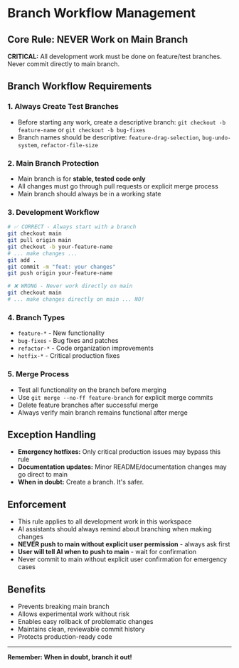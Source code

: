 # Branch Workflow Management

## Core Rule: NEVER Work on Main Branch

**CRITICAL:** All development work must be done on feature/test branches. Never commit directly to main branch.

## Branch Workflow Requirements

### 1. **Always Create Test Branches**
- Before starting any work, create a descriptive branch: `git checkout -b feature-name` or `git checkout -b bug-fixes`
- Branch names should be descriptive: `feature-drag-selection`, `bug-undo-system`, `refactor-file-size`

### 2. **Main Branch Protection**
- Main branch is for **stable, tested code only**
- All changes must go through pull requests or explicit merge process
- Main branch should always be in a working state

### 3. **Development Workflow**
```bash
# ✅ CORRECT - Always start with a branch
git checkout main
git pull origin main
git checkout -b your-feature-name
# ... make changes ...
git add .
git commit -m "feat: your changes"
git push origin your-feature-name

# ❌ WRONG - Never work directly on main
git checkout main
# ... make changes directly on main ... NO!
```

### 4. **Branch Types**
- `feature-*` - New functionality
- `bug-fixes` - Bug fixes and patches  
- `refactor-*` - Code organization improvements
- `hotfix-*` - Critical production fixes

### 5. **Merge Process**
- Test all functionality on the branch before merging
- Use `git merge --no-ff feature-branch` for explicit merge commits
- Delete feature branches after successful merge
- Always verify main branch remains functional after merge

## Exception Handling
- **Emergency hotfixes:** Only critical production issues may bypass this rule
- **Documentation updates:** Minor README/documentation changes may go direct to main
- **When in doubt:** Create a branch. It's safer.

## Enforcement
- This rule applies to all development work in this workspace
- AI assistants should always remind about branching when making changes
- **NEVER push to main without explicit user permission** - always ask first
- **User will tell AI when to push to main** - wait for confirmation
- Never commit to main without explicit user confirmation for emergency cases

## Benefits
- Prevents breaking main branch
- Allows experimental work without risk  
- Enables easy rollback of problematic changes
- Maintains clean, reviewable commit history
- Protects production-ready code

---

**Remember: When in doubt, branch it out!**
